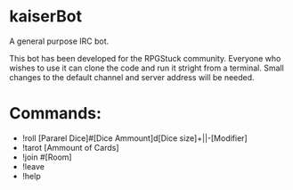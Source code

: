 # kaiserBot
A general purpose IRC bot.

This bot has been developed for the RPGStuck community. Everyone who wishes to
use it can clone the code and run it stright from a terminal. Small changes to
the default channel and server address will be needed.

# Commands:

* !roll [Pararel Dice]#[Dice Ammount]d[Dice size]+||-[Modifier]
* !tarot [Ammount of Cards]
* !join #[Room]
* !leave
* !help